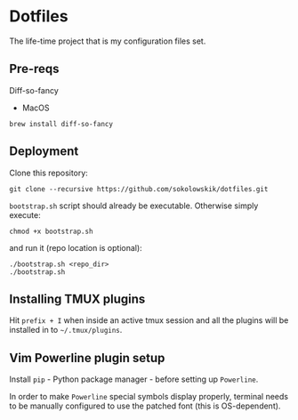 Dotfiles
========

The life-time project that is my configuration files set.

Pre-reqs
--------

Diff-so-fancy
- MacOS
```Shell
brew install diff-so-fancy
```

Deployment
----------

Clone this repository:

```Shell
git clone --recursive https://github.com/sokolowskik/dotfiles.git
```

`bootstrap.sh` script should already be executable. Otherwise simply execute:

```Shell
chmod +x bootstrap.sh
```

and run it (repo location is optional):

```Shell
./bootstrap.sh <repo_dir>
./bootstrap.sh
```

Installing TMUX plugins
-----------------------

Hit `prefix + I` when inside an active tmux session and all the plugins will be installed in to `~/.tmux/plugins`.


Vim Powerline plugin setup
--------------------------

Install `pip` - Python package manager - before setting up `Powerline`.

In order to make `Powerline` special symbols display properly, terminal needs to be manually configured to use the patched font (this is OS-dependent).

